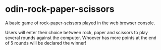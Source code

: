 # odin-rock-paper-scissors
A basic game of rock-paper-scissors played in the web browser console.  
  
Users will enter their choice between rock, paper and scissors to play  
several rounds against the computer. Whoever has more points at the end  
of 5 rounds will be declared the winner!
